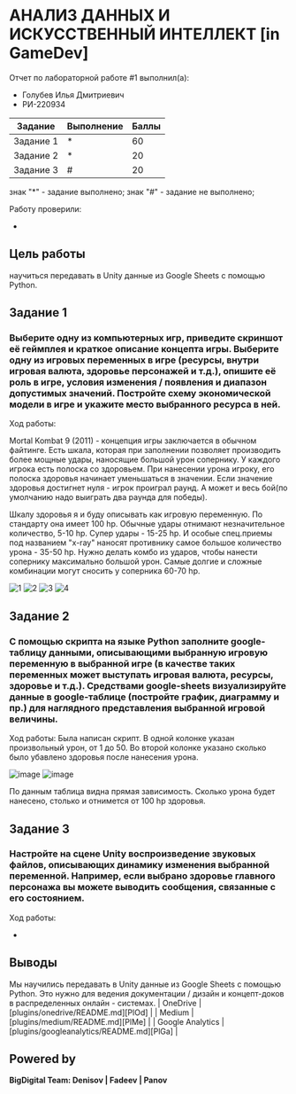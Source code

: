 # АНАЛИЗ ДАННЫХ И ИСКУССТВЕННЫЙ ИНТЕЛЛЕКТ [in GameDev]
Отчет по лабораторной работе #1 выполнил(а):
- Голубев Илья Дмитриевич
- РИ-220934

| Задание | Выполнение | Баллы |
| ------ | ------ | ------ |
| Задание 1 | * | 60 |
| Задание 2 | * | 20 |
| Задание 3 | # | 20 |

знак "*" - задание выполнено; знак "#" - задание не выполнено;

Работу проверили:

-

## Цель работы
научиться передавать в Unity данные из Google Sheets с помощью Python.

## Задание 1
### Выберите одну из компьютерных игр, приведите скриншот её геймплея и краткое описание концепта игры. Выберите одну из игровых переменных в игре (ресурсы, внутри игровая валюта, здоровье персонажей и т.д.), опишите её роль в игре, условия изменения / появления и диапазон допустимых значений. Постройте схему экономической модели в игре и укажите место выбранного ресурса в ней.
Ход работы:

Mortal Kombat 9 (2011) - концепция игры заключается в обычном файтинге. Есть шкала, которая при заполнении позволяет производить
более мощные удары, наносящие большой урон сопернику. У каждого игрока есть полоска со здоровьем. При нанесении урона игроку, его полоска здоровья начинает уменьшаться в значении. Если значение здоровья достигнет нуля - игрок проиграл раунд. А может и весь бой(по умолчанию надо выиграть два раунда для победы).

Шкалу здоровья я и буду описывать как игровую переменную. По стандарту она имеет 100 hp. Обычные удары отнимают незначительное количество, 5-10 hp. Супер удары - 15-25 hp. И особые спец.приемы под названием "x-ray" наносят противнику самое большое количество урона - 35-50 hp. Нужно делать комбо из ударов, чтобы нанести сопернику максимально большой урон. Самые долгие и сложные комбинации могут сносить у соперника 60-70 hp. 

![1](https://github.com/iglbv/DA-in_GameDev-lab2/assets/130669110/db5a104d-5b71-424f-bf85-f8ebff9f61ef)
![2](https://github.com/iglbv/DA-in_GameDev-lab2/assets/130669110/2d62217e-24eb-4c85-bbac-83bf49c0b893)
![3](https://github.com/iglbv/DA-in_GameDev-lab2/assets/130669110/d18bce77-079b-48e4-b8eb-e05156538a69)
![4](https://github.com/iglbv/DA-in_GameDev-lab2/assets/130669110/2ab51b41-cb48-49c5-8904-0f19c62fde73)

## Задание 2
### С помощью скрипта на языке Python заполните google-таблицу данными, описывающими выбранную игровую переменную в выбранной игре (в качестве таких переменных может выступать игровая валюта, ресурсы, здоровье и т.д.). Средствами google-sheets визуализируйте данные в google-таблице (постройте график, диаграмму и пр.) для наглядного представления выбранной игровой величины.

Ход работы:
Была написан скрипт. В одной колонке указан произвольный урон, от 1 до 50. Во второй колонке указано сколько было убавлено здоровья после нанесения урона. 

![image](https://github.com/iglbv/DA-in_GameDev-lab2/assets/130669110/b91f04b9-c065-44fe-8fc5-0a3b38dda849)
![image](https://github.com/iglbv/DA-in_GameDev-lab2/assets/130669110/eb9e0c87-4a96-42e3-ae96-cd0e48693944)

По данным таблица видна прямая зависимость. Сколько урона будет нанесено, столько и отнимется от 100 hp здоровья.

## Задание 3
### Настройте на сцене Unity воспроизведение звуковых файлов, описывающих динамику изменения выбранной переменной. Например, если выбрано здоровье главного персонажа вы можете выводить сообщения, связанные с его состоянием.

Ход работы:

-

## Выводы

Мы научились передавать в Unity данные из Google Sheets с помощью Python. Это нужно для ведения документации / дизайн и концепт-доков в распределенных онлайн - системах.
| OneDrive | [plugins/onedrive/README.md][PlOd] |
| Medium | [plugins/medium/README.md][PlMe] |
| Google Analytics | [plugins/googleanalytics/README.md][PlGa] |

## Powered by

**BigDigital Team: Denisov | Fadeev | Panov**

